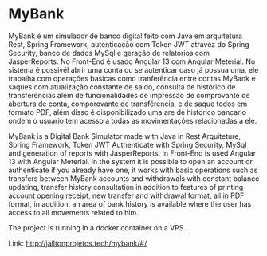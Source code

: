 # MyBank
MyBank é um simulador de banco digital feito com Java em arquitetura Rest, Spring Framework, autenticação com Token JWT atravéz do Spring Security, banco de dados MySql e geração de relatorios com JasperReports. No Front-End é usado Angular 13 com Angular Meterial. No sistema é possivél abrir uma conta ou se autenticar caso já possua uma, ele trabalha com operações basicas como tranferência entre contas MyBank e saques com atualização constante de saldo, consulta de histórico de transferências além de funcionalidades de impressão de comprovante de abertura de conta, comporovante de transfêrencia, e de saque todos em formato PDF, além disso é disponibilizado uma are de historico bancario ondem o usuario tem acesso a todas as movimentações relacionadas a ele.

MyBank is a Digital Bank Simulator made with Java in Rest Arquiteture, Spring Framework, Token JWT Authenticate with Spring Security, MySql and generation of reports with JasperReports. In Front-End is used Angular 13 with Angular Meterial. In the system it is possible to open an account or authenticate if you already have one, it works with basic operations such as transfers between MyBank accounts and withdrawals with constant balance updating, transfer history consultation in addition to features of printing account opening receipt, new transfer and withdrawal format, all in PDF format, in addition, an area of bank history is available where the user has access to all movements related to him. 


The project is running in a docker container on a VPS...

Link: http://jailtonprojetos.tech/mybank/#/
